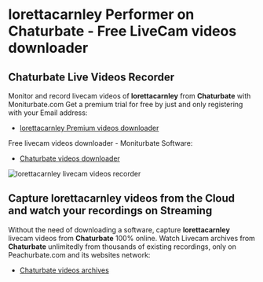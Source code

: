 # lorettacarnley Performer on Chaturbate - Free LiveCam videos downloader

## Chaturbate Live Videos Recorder

Monitor and record livecam videos of **lorettacarnley** from **Chaturbate** with Moniturbate.com
Get a premium trial for free by just and only registering with your Email address:
* [lorettacarnley Premium videos downloader](https://moniturbate.com/request-demo-licence-key.html)

Free livecam videos downloader - Moniturbate Software:
* [Chaturbate videos downloader](https://moniturbate.com/moniturbate-download-software.html)

![lorettacarnley livecam videos recorder](https://peachurnet.com/templates/moniturbate-software.png)


## Capture lorettacarnley videos from the Cloud and watch your recordings on Streaming

Without the need of downloading a software, capture **lorettacarnley** livecam videos from **Chaturbate** 100% online.
Watch Livecam archives from **Chaturbate** unlimitedly from thousands of existing recordings, only on Peachurbate.com and its websites network:
* [Chaturbate videos archives](https://peachurnet.com/)